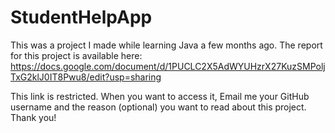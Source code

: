 # StudentHelpApp
This was a project I made while learning Java a few months ago. The report for this project is available here:
https://docs.google.com/document/d/1PUCLC2X5AdWYUHzrX27KuzSMPoljTxG2klJ0IT8Pwu8/edit?usp=sharing

This link is restricted. When you want to access it, Email me your GitHub username and the reason (optional) you want to read about this project.
Thank you!
